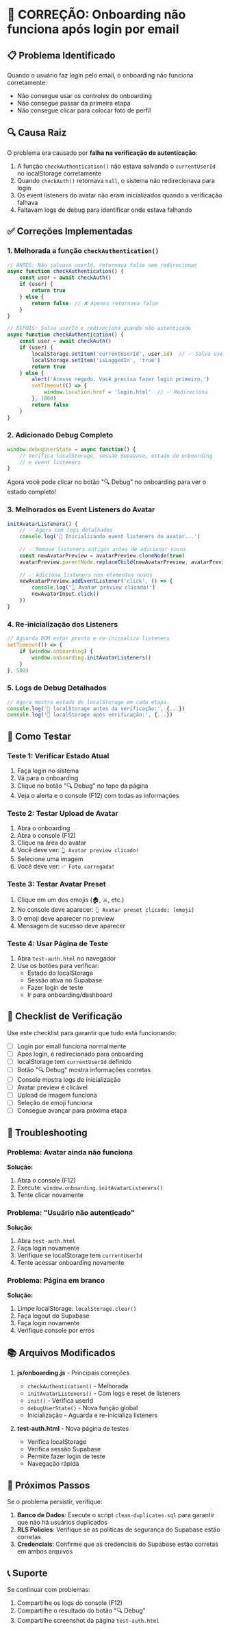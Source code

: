 # 🔧 CORREÇÃO: Onboarding não funciona após login por email

## 📋 Problema Identificado

Quando o usuário faz login pelo email, o onboarding não funciona corretamente:
- Não consegue usar os controles do onboarding
- Não consegue passar da primeira etapa
- Não consegue clicar para colocar foto de perfil

## 🔍 Causa Raiz

O problema era causado por **falha na verificação de autenticação**:

1. A função `checkAuthentication()` não estava salvando o `currentUserId` no localStorage corretamente
2. Quando `checkAuth()` retornava `null`, o sistema não redirecionava para login
3. Os event listeners do avatar não eram inicializados quando a verificação falhava
4. Faltavam logs de debug para identificar onde estava falhando

## ✅ Correções Implementadas

### 1. Melhorada a função `checkAuthentication()`
```javascript
// ANTES: Não salvava userId, retornava false sem redirecionar
async function checkAuthentication() {
    const user = await checkAuth()
    if (user) {
        return true
    } else {
        return false  // ❌ Apenas retornava false
    }
}

// DEPOIS: Salva userId e redireciona quando não autenticado
async function checkAuthentication() {
    const user = await checkAuth()
    if (user) {
        localStorage.setItem('currentUserId', user.id)  // ✅ Salva userId
        localStorage.setItem('isLoggedIn', 'true')
        return true
    } else {
        alert('Acesso negado. Você precisa fazer login primeiro.')
        setTimeout(() => {
            window.location.href = 'login.html'  // ✅ Redireciona
        }, 1000)
        return false
    }
}
```

### 2. Adicionado Debug Completo
```javascript
window.debugUserState = async function() {
    // Verifica localStorage, sessão Supabase, estado do onboarding
    // e event listeners
}
```

Agora você pode clicar no botão "🔍 Debug" no onboarding para ver o estado completo!

### 3. Melhorados os Event Listeners do Avatar
```javascript
initAvatarListeners() {
    // ✅ Agora com logs detalhados
    console.log('🎨 Inicializando event listeners do avatar...')
    
    // ✅ Remove listeners antigos antes de adicionar novos
    const newAvatarPreview = avatarPreview.cloneNode(true)
    avatarPreview.parentNode.replaceChild(newAvatarPreview, avatarPreview)
    
    // ✅ Adiciona listeners nos elementos novos
    newAvatarPreview.addEventListener('click', () => {
        console.log('👆 Avatar preview clicado!')
        newAvatarInput.click()
    })
}
```

### 4. Re-inicialização dos Listeners
```javascript
// Aguarda DOM estar pronto e re-inicializa listeners
setTimeout(() => {
    if (window.onboarding) {
        window.onboarding.initAvatarListeners()
    }
}, 500)
```

### 5. Logs de Debug Detalhados
```javascript
// Agora mostra estado do localStorage em cada etapa
console.log('📍 localStorage antes da verificação:', {...})
console.log('📍 localStorage após verificação:', {...})
```

## 🧪 Como Testar

### Teste 1: Verificar Estado Atual
1. Faça login no sistema
2. Vá para o onboarding
3. Clique no botão "🔍 Debug" no topo da página
4. Veja o alerta e o console (F12) com todas as informações

### Teste 2: Testar Upload de Avatar
1. Abra o onboarding
2. Abra o console (F12)
3. Clique na área do avatar
4. Você deve ver: `👆 Avatar preview clicado!`
5. Selecione uma imagem
6. Você deve ver: `✅ Foto carregada!`

### Teste 3: Testar Avatar Preset
1. Clique em um dos emojis (🏠, ⚔️, etc.)
2. No console deve aparecer: `👆 Avatar preset clicado: [emoji]`
3. O emoji deve aparecer no preview
4. Mensagem de sucesso deve aparecer

### Teste 4: Usar Página de Teste
1. Abra `test-auth.html` no navegador
2. Use os botões para verificar:
   - Estado do localStorage
   - Sessão ativa no Supabase
   - Fazer login de teste
   - Ir para onboarding/dashboard

## 📝 Checklist de Verificação

Use este checklist para garantir que tudo está funcionando:

- [ ] Login por email funciona normalmente
- [ ] Após login, é redirecionado para onboarding
- [ ] localStorage tem `currentUserId` definido
- [ ] Botão "🔍 Debug" mostra informações corretas
- [ ] Console mostra logs de inicialização
- [ ] Avatar preview é clicável
- [ ] Upload de imagem funciona
- [ ] Seleção de emoji funciona
- [ ] Consegue avançar para próxima etapa

## 🔧 Troubleshooting

### Problema: Avatar ainda não funciona
**Solução:**
1. Abra o console (F12)
2. Execute: `window.onboarding.initAvatarListeners()`
3. Tente clicar novamente

### Problema: "Usuário não autenticado"
**Solução:**
1. Abra `test-auth.html`
2. Faça login novamente
3. Verifique se localStorage tem `currentUserId`
4. Tente acessar onboarding novamente

### Problema: Página em branco
**Solução:**
1. Limpe localStorage: `localStorage.clear()`
2. Faça logout do Supabase
3. Faça login novamente
4. Verifique console por erros

## 📚 Arquivos Modificados

1. **js/onboarding.js** - Principais correções
   - `checkAuthentication()` - Melhorada
   - `initAvatarListeners()` - Com logs e reset de listeners
   - `init()` - Verifica userId
   - `debugUserState()` - Nova função global
   - Inicialização - Aguarda e re-inicializa listeners

2. **test-auth.html** - Nova página de testes
   - Verifica localStorage
   - Verifica sessão Supabase
   - Permite fazer login de teste
   - Navegação rápida

## 🎯 Próximos Passos

Se o problema persistir, verifique:

1. **Banco de Dados**: Execute o script `clean-duplicates.sql` para garantir que não há usuários duplicados
2. **RLS Policies**: Verifique se as políticas de segurança do Supabase estão corretas
3. **Credenciais**: Confirme que as credenciais do Supabase estão corretas em ambos arquivos

## 📞 Suporte

Se continuar com problemas:
1. Compartilhe os logs do console (F12)
2. Compartilhe o resultado do botão "🔍 Debug"
3. Compartilhe screenshot da página `test-auth.html`
